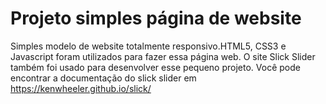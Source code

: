 # Projeto simples página de website
Simples modelo de website totalmente responsivo.HTML5, CSS3 e Javascript foram utilizados para fazer essa página web. O site Slick Slider também foi usado para desenvolver esse pequeno projeto. Você pode encontrar a documentação do slick slider em https://kenwheeler.github.io/slick/
